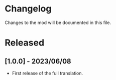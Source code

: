 # Changelog

Changes to the mod will be documented in this file.

# Released

## [1.0.0] - 2023/06/08
- First release of the full translation.